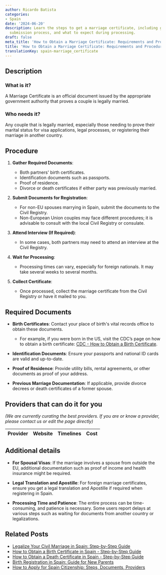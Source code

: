 ```yaml
---
author: Ricardo Batista
categories:
- Spain
date: '2024-06-20'
description: Learn the steps to get a marriage certificate, including gathering documents,
  submission process, and what to expect during processing.
draft: false
meta_title: 'How to Obtain a Marriage Certificate: Requirements and Procedure'
title: 'How to Obtain a Marriage Certificate: Requirements and Procedure'
translationKey: spain-marriage_certificate
---
```


## Description
### What is it?
A Marriage Certificate is an official document issued by the appropriate government authority that proves a couple is legally married.

### Who needs it?
Any couple that is legally married, especially those needing to prove their marital status for visa applications, legal processes, or registering their marriage in another country.

## Procedure
1. **Gather Required Documents**:
   - Both partners' birth certificates.
   - Identification documents such as passports.
   - Proof of residence.
   - Divorce or death certificates if either party was previously married.
   
2. **Submit Documents for Registration**:
   - For non-EU spouses marrying in Spain, submit the documents to the Civil Registry.
   - Non-European Union couples may face different procedures; it is advisable to consult with the local Civil Registry or consulate.

3. **Attend Interview (If Required)**:
   - In some cases, both partners may need to attend an interview at the Civil Registry.

4. **Wait for Processing**:
   - Processing times can vary, especially for foreign nationals. It may take several weeks to several months.

5. **Collect Certificate**:
   - Once processed, collect the marriage certificate from the Civil Registry or have it mailed to you.

## Required Documents
- **Birth Certificates**:
  Contact your place of birth's vital records office to obtain these documents.
  - For example, if you were born in the US, visit the CDC’s page on how to obtain a birth certificate: [CDC - How to Obtain a Birth Certificate](https://www.cdc.gov/nchs/w2w/index.htm).

- **Identification Documents**:
  Ensure your passports and national ID cards are valid and up-to-date.

- **Proof of Residence**:
  Provide utility bills, rental agreements, or other documents as proof of your address.

- **Previous Marriage Documentation**:
  If applicable, provide divorce decrees or death certificates of a former spouse.

## Providers that can do it for you
_(We are currently curating the best providers. If you are or know a provider, please contact us or edit the page directly)_

| Provider        |     Website     |     Timelines    |       Cost      |
| :-------------: | :-------------: |  :-------------: | :-------------: |

## Additional details
- **For Spousal Visas**:
  If the marriage involves a spouse from outside the EU, additional documentation such as proof of income and health insurance might be required.

- **Legal Translation and Apostille**:
  For foreign marriage certificates, ensure you get a legal translation and Apostille if required when registering in Spain.

- **Processing Time and Patience**:
  The entire process can be time-consuming, and patience is necessary. Some users report delays at various steps such as waiting for documents from another country or legalizations.


## Related Posts

- [Legalize Your Civil Marriage in Spain: Step-by-Step Guide](https://tramitit.com/guides/spain/civil_marriage_application/)
- [How to Obtain a Birth Certificate in Spain - Step-by-Step Guide](https://tramitit.com/guides/spain/birth_certificate/)
- [How to Obtain a Death Certificate in Spain - Step-by-Step Guide](https://tramitit.com/guides/spain/death_certificate/)
- [Birth Registration in Spain: Guide for New Parents](https://tramitit.com/guides/spain/birth_registration/)
- [How to Apply for Spain Citizenship: Steps, Documents, Providers](https://tramitit.com/guides/spain/citizenship_application/)
